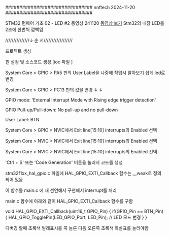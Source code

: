 ############################### nnftech 2024-11-20 ###############################

STM32 펌웨어 기초 02 - LED #2
동영상
241120 [동영상 보기](https://vimeo.com/1031441241) Stm32의 내장 LED를 2초에 한번씩 깜빡임

///////////////↓ 순 서//////////////////

프로젝트 생성

핀 설정 및 소스코드 생성 [ioc 파일 ]

System Core > GPIO > PA5 핀의 User Label을 나중에 작업시 알아보기 쉽게 led로 변경

System Core > GPIO > PC13 핀의 값을 변경 ↓ ↓

GPIO mode: 'External Interrupt Mode with Rising edge trigger detection'

GPIO Pull-up/Pull-down: No pull-up and no pull-down

User Label: BTN

System Core > GPIO > NVIC에서 Exit line[15:10] interrupts의 Enabled 선택

System Core > NVIC > NVIC에서 Exit line[15:10] interrupts의 Enabled 선택

System Core > NVIC > NVIC에서 Exit line[15:10] interrupts의 Enabled 선택

'Ctrl + S' 또는 'Code Generation' 버튼을 눌러서 코드를 생성

stm32f1xx_hal_gpio.c 파일에 HAL_GPIO_EXTI_Callback 함수는 __weak로 정의되어 있음

이 함수를 main.c 에 재 선언해서 구현해서 interrupt를 처리

main.c 함수에 아래와 같이 HAL_GPIO_EXTI_Callback 함수를 구함

void HAL_GPIO_EXTI_Callback(uint16_t GPIO_Pin) { if(GPIO_Pin == BTN_Pin) { HAL_GPIO_TogglePin(LED_GPIO_Port, LED_Pin); // LED 모드 변경 } }

디버깅 할때 초록색 벌레표시를 꼭 눌른 다음 오른쪽 초록색 화살표를 눌러야함
